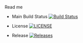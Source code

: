 Read me


- Main Build Status [![Build Status](https://travis-ci.com/Kalekii/semRE.svg?token=Vo28HkSRGU34EmfqWpHj&branch=main)](https://travis-ci.com/Kalekii/semRE)

- License [![LICENSE](https://img.shields.io/github/license/Kalekii/semre.svg?style=flat-square)](https://github.com/Kalekii/semRE/blob/master/LICENSE)

- Release [![Releases](https://img.shields.io/github/release/Kalekii/semre/all.svg?style=flat-square)](https://github.com/Kalekii/semRE/releases)